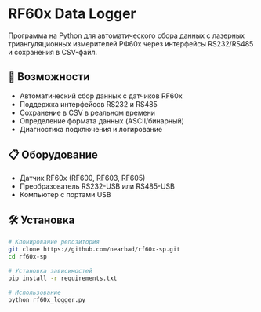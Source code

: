 # RF60x Data Logger

Программа на Python для автоматического сбора данных с лазерных триангуляционных измерителей РФ60х через интерфейсы RS232/RS485 и сохранения в CSV-файл.

## 🚀 Возможности

- Автоматический сбор данных с датчиков RF60x
- Поддержка интерфейсов RS232 и RS485
- Сохранение в CSV в реальном времени
- Определение формата данных (ASCII/бинарный)
- Диагностика подключения и логирование

## 📋 Оборудование

- Датчик RF60x (RF600, RF603, RF605)
- Преобразователь RS232-USB или RS485-USB
- Компьютер с портами USB

## 🛠 Установка

```bash
# Клонирование репозитория
git clone https://github.com/nearbad/rf60x-sp.git
cd rf60x-sp

# Установка зависимостей
pip install -r requirements.txt

# Использование
python rf60x_logger.py
